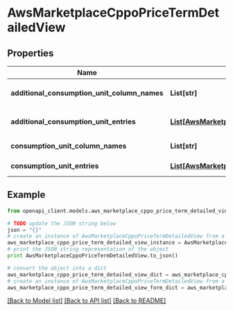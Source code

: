 # AwsMarketplaceCppoPriceTermDetailedView


## Properties
Name | Type | Description | Notes
------------ | ------------- | ------------- | -------------
**additional_consumption_unit_column_names** | **List[str]** | For Usage metering dimensions | [optional] 
**additional_consumption_unit_entries** | [**List[AwsMarketplaceCppoPriceTermEntry]**](AwsMarketplaceCppoPriceTermEntry.md) | For Usage metering dimensions | [optional] 
**consumption_unit_column_names** | **List[str]** | For Commit dimensions | [optional] 
**consumption_unit_entries** | [**List[AwsMarketplaceCppoPriceTermEntry]**](AwsMarketplaceCppoPriceTermEntry.md) | For Commit dimensions | [optional] 

## Example

```python
from openapi_client.models.aws_marketplace_cppo_price_term_detailed_view import AwsMarketplaceCppoPriceTermDetailedView

# TODO update the JSON string below
json = "{}"
# create an instance of AwsMarketplaceCppoPriceTermDetailedView from a JSON string
aws_marketplace_cppo_price_term_detailed_view_instance = AwsMarketplaceCppoPriceTermDetailedView.from_json(json)
# print the JSON string representation of the object
print AwsMarketplaceCppoPriceTermDetailedView.to_json()

# convert the object into a dict
aws_marketplace_cppo_price_term_detailed_view_dict = aws_marketplace_cppo_price_term_detailed_view_instance.to_dict()
# create an instance of AwsMarketplaceCppoPriceTermDetailedView from a dict
aws_marketplace_cppo_price_term_detailed_view_form_dict = aws_marketplace_cppo_price_term_detailed_view.from_dict(aws_marketplace_cppo_price_term_detailed_view_dict)
```
[[Back to Model list]](../README.md#documentation-for-models) [[Back to API list]](../README.md#documentation-for-api-endpoints) [[Back to README]](../README.md)


